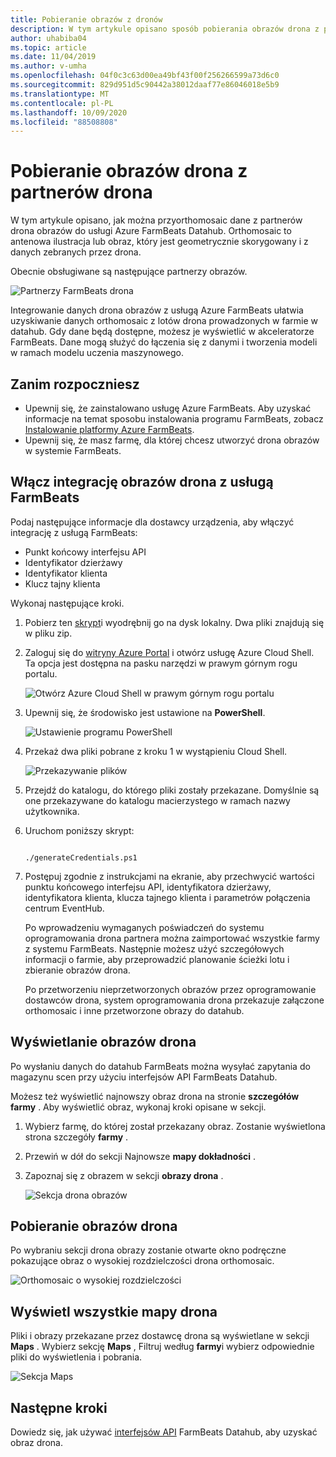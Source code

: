 ```yaml
---
title: Pobieranie obrazów z dronów
description: W tym artykule opisano sposób pobierania obrazów drona z partnerów.
author: uhabiba04
ms.topic: article
ms.date: 11/04/2019
ms.author: v-umha
ms.openlocfilehash: 04f0c3c63d00ea49bf43f00f256266599a73d6c0
ms.sourcegitcommit: 829d951d5c90442a38012daaf77e86046018e5b9
ms.translationtype: MT
ms.contentlocale: pl-PL
ms.lasthandoff: 10/09/2020
ms.locfileid: "88508808"
---
```

# <a name="get-drone-imagery-from-drone-partners"></a>Pobieranie obrazów drona z partnerów drona

W tym artykule opisano, jak można przyorthomosaic dane z partnerów drona obrazów do usługi Azure FarmBeats Datahub. Orthomosaic to antenowa ilustracja lub obraz, który jest geometrycznie skorygowany i z danych zebranych przez drona.

Obecnie obsługiwane są następujące partnerzy obrazów.

  ![Partnerzy FarmBeats drona](./media/get-drone-imagery-from-drone-partner/drone-partner-1.png)

Integrowanie danych drona obrazów z usługą Azure FarmBeats ułatwia uzyskiwanie danych orthomosaic z lotów drona prowadzonych w farmie w datahub. Gdy dane będą dostępne, możesz je wyświetlić w akceleratorze FarmBeats. Dane mogą służyć do łączenia się z danymi i tworzenia modeli w ramach modelu uczenia maszynowego.

## <a name="before-you-begin"></a>Zanim rozpoczniesz

  - Upewnij się, że zainstalowano usługę Azure FarmBeats. Aby uzyskać informacje na temat sposobu instalowania programu FarmBeats, zobacz [Instalowanie platformy Azure FarmBeats](install-azure-farmbeats.md).
  - Upewnij się, że masz farmę, dla której chcesz utworzyć drona obrazów w systemie FarmBeats.

## <a name="enable-drone-imagery-integration-with-farmbeats"></a>Włącz integrację obrazów drona z usługą FarmBeats

Podaj następujące informacje dla dostawcy urządzenia, aby włączyć integrację z usługą FarmBeats:
 - Punkt końcowy interfejsu API
 - Identyfikator dzierżawy
 - Identyfikator klienta
 - Klucz tajny klienta

Wykonaj następujące kroki.

1. Pobierz ten [skrypt](https://aka.ms/farmbeatspartnerscript)i wyodrębnij go na dysk lokalny. Dwa pliki znajdują się w pliku zip.
2. Zaloguj się do [witryny Azure Portal](https://portal.azure.com/) i otwórz usługę Azure Cloud Shell. Ta opcja jest dostępna na pasku narzędzi w prawym górnym rogu portalu.

    ![Otwórz Azure Cloud Shell w prawym górnym rogu portalu](./media/get-drone-imagery-from-drone-partner/navigation-bar-1.png)

3. Upewnij się, że środowisko jest ustawione na **PowerShell**.

    ![Ustawienie programu PowerShell](./media/get-drone-imagery-from-drone-partner/power-shell-new-1.png)

4. Przekaż dwa pliki pobrane z kroku 1 w wystąpieniu Cloud Shell.

    ![Przekazywanie plików](./media/get-drone-imagery-from-drone-partner/power-shell-two-1.png)

5. Przejdź do katalogu, do którego pliki zostały przekazane. Domyślnie są one przekazywane do katalogu macierzystego w ramach nazwy użytkownika.
6. Uruchom poniższy skrypt:

    ```azurepowershell-interactive

    ./generateCredentials.ps1

    ```

7. Postępuj zgodnie z instrukcjami na ekranie, aby przechwycić wartości punktu końcowego interfejsu API, identyfikatora dzierżawy, identyfikatora klienta, klucza tajnego klienta i parametrów połączenia centrum EventHub.

    Po wprowadzeniu wymaganych poświadczeń do systemu oprogramowania drona partnera można zaimportować wszystkie farmy z systemu FarmBeats. Następnie możesz użyć szczegółowych informacji o farmie, aby przeprowadzić planowanie ścieżki lotu i zbieranie obrazów drona.

    Po przetworzeniu nieprzetworzonych obrazów przez oprogramowanie dostawców drona, system oprogramowania drona przekazuje załączone orthomosaic i inne przetworzone obrazy do datahub.

## <a name="view-drone-imagery"></a>Wyświetlanie obrazów drona

Po wysłaniu danych do datahub FarmBeats można wysyłać zapytania do magazynu scen przy użyciu interfejsów API FarmBeats Datahub.

Możesz też wyświetlić najnowszy obraz drona na stronie **szczegółów farmy** . Aby wyświetlić obraz, wykonaj kroki opisane w sekcji.

1. Wybierz farmę, do której został przekazany obraz. Zostanie wyświetlona strona szczegóły **farmy** .
2. Przewiń w dół do sekcji Najnowsze **mapy dokładności** .
3. Zapoznaj się z obrazem w sekcji **obrazy drona** .

    ![Sekcja drona obrazów](./media/get-drone-imagery-from-drone-partner/drone-imagery-1.png)

## <a name="download-drone-imagery"></a>Pobieranie obrazów drona

Po wybraniu sekcji drona obrazy zostanie otwarte okno podręczne pokazujące obraz o wysokiej rozdzielczości drona orthomosaic.

![Orthomosaic o wysokiej rozdzielczości](./media/get-drone-imagery-from-drone-partner/download-drone-imagery-1.png)

## <a name="view-all-drone-maps"></a>Wyświetl wszystkie mapy drona

Pliki i obrazy przekazane przez dostawcę drona są wyświetlane w sekcji **Maps** . Wybierz sekcję **Maps** , Filtruj według **farmy**i wybierz odpowiednie pliki do wyświetlenia i pobrania.

  ![Sekcja Maps](./media/get-drone-imagery-from-drone-partner/view-drone-maps-1.png)

## <a name="next-steps"></a>Następne kroki

Dowiedz się, jak używać [interfejsów API](rest-api-in-azure-farmbeats.md) FarmBeats Datahub, aby uzyskać obraz drona.
